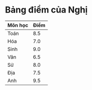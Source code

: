 <!DOCTYPE html>
<html lang="vi">
<head>
    <meta charset="UTF-8">
    <meta name="viewport" content="width=device-width, initial-scale=1.0">
</head>
<body>

<h1>Bảng điểm của Nghị</h1>
<table>
    <thead>
        <tr>
            <th>Môn học</th>
            <th>Điểm</th>
        </tr>
    </thead>
    <tbody>
        <tr>
            <td data-label="Môn học">Toán</td>
            <td data-label="Điểm">8.5</td>
        </tr>
        <tr>
            <td data-label="Môn học">Hóa</td>
            <td data-label="Điểm">7.0</td>
        </tr>
        <tr>
            <td data-label="Môn học">Sinh</td>
            <td data-label="Điểm">9.0</td>
        </tr>
        <tr>
            <td data-label="Môn học">Văn</td>
            <td data-label="Điểm">6.5</td>
        </tr>
        <tr>
            <td data-label="Môn học">Sử</td>
            <td data-label="Điểm">8.0</td>
        </tr>
        <tr>
            <td data-label="Môn học">Địa</td>
            <td data-label="Điểm">7.5</td>
        </tr>
        <tr>
            <td data-label="Môn học">Anh</td>
            <td data-label="Điểm">9.5</td>
        </tr>
    </tbody>
</table>

</body>
</html>
